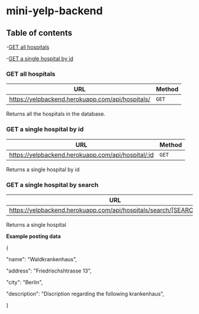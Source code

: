 # mini-yelp-backend

## Table of contents

-[GET all hospitals](https://yelpbackend.herokuapp.com/api/hospitals/)

-[GET a single hospital by id](https://yelpbackend.herokuapp.com/api/hospital/:id)

### GET all hospitals

| URL                                              | Method |
| ------------------------------------------------ | ------ |
| https://yelpbackend.herokuapp.com/api/hospitals/ | `GET`  |

Returns all the hospitals in the database.

### GET a single hospital by id

| URL                                                | Method |
| -------------------------------------------------- | ------ |
| https://yelpbackend.herokuapp.com/api/hospital/:id | `GET`  |

Returns a single hospital by id

### GET a single hospital by search

| URL                                                                  | Method |
| -------------------------------------------------------------------- | ------ |
| https://yelpbackend.herokuapp.com/api/hospitals/search/[SEARCH_WORD] | `GET`  |

Returns a single hospital

**Example posting data**

{

"name": "Waldkrankenhaus",

"address": "Friedrischshtrasse 13",

"city": "Berlin",

"description": "Discription regarding the following krankenhaus",

}
